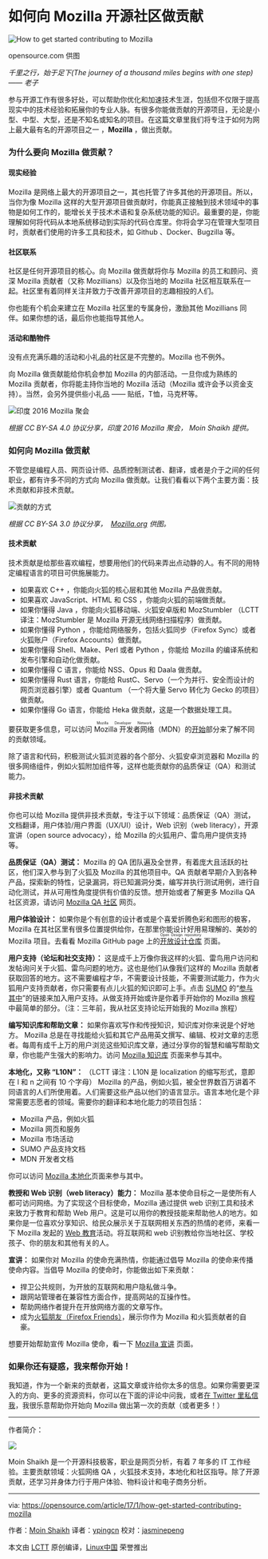 如何向 Mozilla 开源社区做贡献
============================================================

![How to get started contributing to Mozilla](https://opensource.com/sites/default/files/styles/image-full-size/public/images/education/rh_003588_01_rd3os.combacktoschoolserieshe_rh_041x_0.png?itok=yUgHEdMK "How to get started contributing to Mozilla") 

opensource.com 供图

_千里之行，始于足下(The journey of a thousand miles begins with one step) —— 老子_

参与开源工作有很多好处，可以帮助你优化和加速技术生涯，包括但不仅限于提高现实中的技术经验和拓展你的专业人脉。有很多你能做贡献的开源项目，无论是小型、中型、大型，还是不知名或知名的项目。在这篇文章里我们将专注于如何为网上最大最有名的开源项目之一 ，**Mozilla** ，做出贡献。

### 为什么要向 Mozilla 做贡献？

#### 现实经验

Mozilla 是网络上最大的开源项目之一，其也托管了许多其他的开源项目。所以，当你为像 Mozilla 这样的大型开源项目做贡献时，你能真正接触到技术领域中的事物是如何工作的，能增长关于技术术语和复杂系统功能的知识。最重要的是，你能理解如何将代码从本地系统移动到实际的代码仓库里。你将会学习在管理大型项目时，贡献者们使用的许多工具和技术，如 Github 、Docker、Bugzilla 等。

#### 社区联系

社区是任何开源项目的核心。向 Mozilla 做贡献将你与 Mozilla 的员工和顾问、资深 Mozilla 贡献者（又称 Mozillians）以及你当地的 Mozilla 社区相互联系在一起。社区里有着同样关注并致力于改善开源项目的志趣相投的人们。

你也能有个机会来建立在 Mozilla 社区里的专属身份，激励其他 Mozillians 同伴。如果你想的话，最后你也能指导其他人。

#### 活动和酷物件

没有点充满乐趣的活动和小礼品的社区是不完整的。Mozilla 也不例外。

向 Mozilla 做贡献能给你机会参加 Mozilla 的内部活动。一旦你成为熟练的 Mozilla 贡献者，你将能主持你当地的 Mozilla 活动（Mozilla 或许会予以资金支持）。当然，会另外提供些小礼品 —— 贴纸，T恤，马克杯等。

![印度 2016 Mozilla 聚会](https://opensource.com/sites/default/files/mozilla-india-meetup-2016.jpg "India Mozilla meetup 2016") 

*根据 CC BY-SA 4.0 协议分享，印度 2016 Mozilla 聚会， Moin Shaikh 提供。*

### 如何向 Mozilla 做贡献

不管您是编程人员、网页设计师、品质控制测试者、翻译，或者是介于之间的任何职业，都有许多不同的方式向 Mozilla 做贡献。让我们看看以下两个主要方面：技术贡献和非技术贡献。

![贡献的方式](https://opensource.com/sites/default/files/ways-to-contribute-mozilla_0.jpg "Ways to contribute") 

*根据 CC BY-SA 3.0 协议分享，  [Mozilla.org][1] 供图。*

#### 技术贡献

技术贡献是给那些喜欢编程，想要用他们的代码来弄出点动静的人。有不同的用特定编程语言的项目可供施展能力。

* 如果喜欢 C++ ，你能向火狐的核心层和其他 Mozilla 产品做贡献。
* 如果喜欢 JavaScript、HTML 和 CSS ，你能向火狐的前端做贡献。
* 如果你懂得 Java ，你能向火狐移动端、火狐安卓版和 MozStumbler （LCTT 译注：MozStumbler 是 Mozilla 开源无线网络扫描程序）做贡献。
* 如果你懂得 Python ，你能给网络服务，包括火狐同步（Firefox Sync）或者火狐账户（Firefox Accounts）做贡献。
* 如果你懂得 Shell、Make、Perl 或者 Python ，你能给 Mozilla 的编译系统和发布引擎和自动化做贡献。
* 如果你懂得 C 语言，你能给 NSS、Opus 和 Daala 做贡献。
* 如果你懂得 Rust 语言，你能给 RustC、Servo（一个为并行、安全而设计的网页浏览器引擎）或者 Quantum （一个将大量 Servo 转化为 Gecko 的项目）做贡献。
* 如果你懂得 Go 语言，你能给 Heka 做贡献，这是一个数据处理工具。

要获取更多信息，可以访问 <ruby>Mozilla 开发者网络<rt>Mozilla Developer Network</rt></ruby>（MDN）的[开始][3]部分来了解不同的贡献领域。

除了语言和代码，积极测试火狐浏览器的各个部分、火狐安卓浏览器和 Mozilla 的很多网络组件，例如火狐附加组件等，这样也能贡献你的品质保证（QA）和测试能力。

#### 非技术贡献

你也可以给 Mozilla 提供非技术贡献，专注于以下领域：品质保证（QA）测试，文档翻译，用户体验/用户界面（UX/UI）设计，Web 识别（web literacy），开源宣讲（open source advocacy），给 Mozilla 的火狐用户、雷鸟用户提供支持等。

**品质保证（QA）测试：** Mozilla 的 QA 团队遍及全世界，有着庞大且活跃的社区，他们深入参与到了火狐及 Mozilla 的其他项目中。QA 贡献者早期介入到各种产品，探索新的特性，记录漏洞，将已知漏洞分类，编写并执行测试用例，进行自动化测试，并从可用性角度提供有价值的反馈。想开始或者了解更多 Mozilla QA 社区资源，请访问 [Mozilla QA 社区][4] 网页。

**用户体验设计：** 如果你是个有创意的设计者或是个喜爱折腾色彩和图形的极客，Mozilla 在其社区里有很多位置提供给你，在那里你能设计好用易理解的、美妙的 Mozilla 项目。去看看 Mozilla GitHub page 上的[<ruby>开放设计仓库<rt>Open Design repository</rt></ruby>][5] 页面。

**用户支持（论坛和社交支持）：** 这是成千上万像你我这样的火狐、雷鸟用户访问和发帖询问关于火狐、雷鸟问题的地方。这也是他们从像我们这样的 Mozilla 贡献者获取回答的地方。这不需要编程才华，不需要设计技能，不需要测试能力，作为火狐用户支持贡献者，你只需要有点儿火狐的知识即可上手。点击 [SUMO][7] 的“[参与其中][6]”的链接来加入用户支持。从做支持开始或许是你着手开始你的 Mozilla 旅程中最简单的部分。（注：三年前，我从社区支持论坛开始我的 Mozilla 旅程）

**编写知识库和帮助文章：** 如果你喜欢写作和传授知识，知识库对你来说是个好地方。 Mozilla 总是在寻找能给火狐和其它产品用英文撰写、编辑、校对文章的志愿者。每周有成千上万的用户浏览这些知识库文章，通过分享你的智慧和编写帮助文章，你也能产生强大的影响力。访问 [Mozilla 知识库][8] 页面来参与其中。

**本地化，又称 “L10N”：** （LCTT 译注：L10N 是 localization 的缩写形式，意即在 l 和 n 之间有 10 个字母） Mozilla 的产品，例如火狐，被全世界数百万讲着不同语言的人们所使用着。人们需要这些产品以他们的语言显示。语言本地化是个非常需要志愿者的领域。需要你的翻译和本地化能力的项目包括：

* Mozilla 产品，例如火狐
* Mozilla 网页和服务
* Mozilla 市场活动
* SUMO 产品支持文档
* MDN 开发者文档

你可以访问 [Mozilla 本地化][9]页面来参与其中。

**教授和 Web 识别（web literacy）能力：**  Mozilla 基本使命目标之一是使所有人都可访问网络。为了实现这个目标使命，Mozilla 通过提供 web 识别工具和技术来致力于教育和帮助 Web 用户。这是可以用你的教授技能来帮助他人的地方。如果你是一位喜欢分享知识、给民众展示关于互联网相关东西的热情的老师，来看一下 Mozilla 发起的 [Web 教育][10]活动。将互联网和 web 识别教给你当地社区、学校孩子、你的朋友和其他有关的人。

**宣讲：** 如果你对 Mozilla 的使命充满热情，你能通过倡导 Mozilla 的使命来传播使命内容。当倡导 Mozilla 的使命时，你能做出如下来贡献：

* 捍卫公共规则，为开放的互联网和用户隐私做斗争。
* 跟网站管理者在兼容性方面合作，提高网站的互操作性。
* 帮助网络作者提升在开放网络方面的文章写作。
* 成为[火狐朋友（Firefox Friends）][2]，展示你作为 Mozilla 和火狐贡献者的自豪。

想要开始帮助宣传 Mozilla 使命，看一下 [Mozilla 宣讲][11] 页面。

### 如果你还有疑惑，我来帮你开始！

我知道，作为一个新来的贡献者，这篇文章或许给你太多的信息。如果你需要更深入的方向、更多的资源资料，你可以在下面的评论中问我，或者[在 Twitter 里私信我][12]，我很乐意帮助你开始向 Mozilla 做出第一次的贡献（或者更多！）

--------------------------------------------------------------------------------

作者简介：

![](https://opensource.com/sites/default/files/styles/profile_pictures/public/pictures/15492097_10205888026638370_7707367819712084708_n.jpg?itok=3R90PGkv)

Moin Shaikh 是一个开源科技极客，职业是网页分析，有着 7 年多的 IT 工作经验。主要贡献领域：火狐网络 QA ，火狐技术支持，本地化和社区指导。除了开源贡献，还学习并身体力行于用户体验、物料设计和电子商务分析。 

--------------------------------------------------------------------------------

via: https://opensource.com/article/17/1/how-get-started-contributing-mozilla

作者：[Moin Shaikh][a]
译者：[ypingcn](https://github.com/ypingcn)
校对：[jasminepeng](https://github.com/jasminepeng)

本文由 [LCTT](https://github.com/LCTT/TranslateProject) 原创编译，[Linux中国](https://linux.cn/) 荣誉推出

[a]: https://opensource.com/users/moinshaikh
[1]: http://mozilla.org/
[2]: https://www.mozilla.org/en-US/contribute/friends/
[3]: https://developer.mozilla.org/en-US/docs/Mozilla/Developer_guide/Introduction#Find_a_bug_we&#39;ve_identified_as_a_good_fit_for_new_contributors.
[4]: https://quality.mozilla.org/get-involved/
[5]: https://github.com/mozilla/OpenDesign
[6]: https://support.mozilla.org/en-US/get-involved/questions
[7]: http://support.mozilla.org/
[8]: https://support.mozilla.org/en-US/get-involved/kb
[9]: https://l10n.mozilla.org/
[10]: https://learning.mozilla.org/en-US/
[11]: https://advocacy.mozilla.org/en-US
[12]: https://twitter.com/moingshaikh



